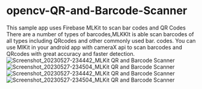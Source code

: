 # opencv-QR-and-Barcode-Scanner

This sample app uses Firebase MLKit to scan 
bar codes and QR Codes There are a number 
of types of barcodes,MLKKIt is able scan 
barcodes of all types including QRcodes 
and other commonly used bar. codes. 
You can use MlKit in your android app with 
cameraX api to scan barcodes and QRcodes 
with great accuracy and faster detection.
![Screenshot_20230527-234442_MLKit QR and Barcode Scanner](https://github.com/khurshiddev/opencv-android-document-scanner/assets/92572647/afb8638d-8167-4eb8-b056-f0efb389bb90)
![Screenshot_20230527-234504_MLKit QR and Barcode Scanner](https://github.com/khurshiddev/opencv-android-document-scanner/assets/92572647/09522413-25d7-4f59-a0b6-35f986cab224)
![Screenshot_20230527-234442_MLKit QR and Barcode Scanner](https://github.com/khurshiddev/opencv-android-document-scanner/assets/92572647/7656b358-9cf1-481c-a053-5167abd8194a)
![Screenshot_20230527-234504_MLKit QR and Barcode Scanner](https://github.com/khurshiddev/opencv-android-document-scanner/assets/92572647/cccd7be1-f5e1-42c9-8807-03440702f202)

